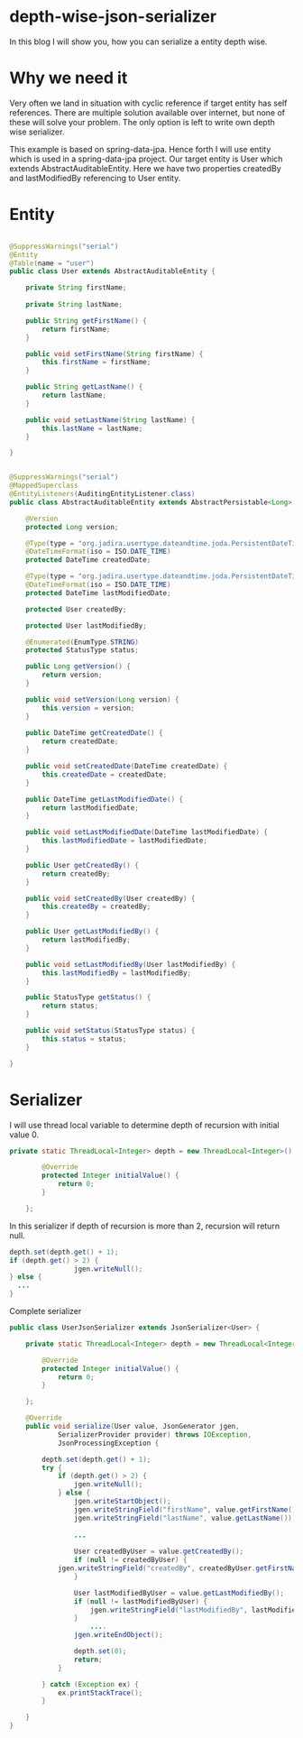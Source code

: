 depth-wise-json-serializer
==========================

In this blog I will show you, how you can serialize a entity  depth wise.

Why we need it
==============
Very often we land in situation with cyclic reference if target entity has self references. There are multiple solution available  over internet, but none of these will solve your problem. The only option is left to write own depth wise serializer.


This example is based on spring-data-jpa. Hence forth I will use entity which is used in a spring-data-jpa project. 
Our target entity is User which  extends AbstractAuditableEntity. Here we have two properties createdBy and lastModifiedBy  referencing to User entity.

Entity 
=======

```java

@SuppressWarnings("serial")
@Entity
@Table(name = "user")
public class User extends AbstractAuditableEntity {

	private String firstName;
	
	private String lastName;

	public String getFirstName() {
		return firstName;
	}

	public void setFirstName(String firstName) {
		this.firstName = firstName;
	}

	public String getLastName() {
		return lastName;
	}

	public void setLastName(String lastName) {
		this.lastName = lastName;
	}

}


@SuppressWarnings("serial")
@MappedSuperclass
@EntityListeners(AuditingEntityListener.class)
public class AbstractAuditableEntity extends AbstractPersistable<Long> implements Auditable<User, Long> {

    @Version
    protected Long version;

    @Type(type = "org.jadira.usertype.dateandtime.joda.PersistentDateTime")
    @DateTimeFormat(iso = ISO.DATE_TIME)
    protected DateTime createdDate;

    @Type(type = "org.jadira.usertype.dateandtime.joda.PersistentDateTime")
    @DateTimeFormat(iso = ISO.DATE_TIME)
    protected DateTime lastModifiedDate;

    protected User createdBy;

    protected User lastModifiedBy;

    @Enumerated(EnumType.STRING)
    protected StatusType status;

    public Long getVersion() {
	    return version;
    }

    public void setVersion(Long version) {
	    this.version = version;
    }
  
    public DateTime getCreatedDate() {
	    return createdDate;
    }

    public void setCreatedDate(DateTime createdDate) {
	    this.createdDate = createdDate;
    }

    public DateTime getLastModifiedDate() {
	    return lastModifiedDate;
    }

    public void setLastModifiedDate(DateTime lastModifiedDate) {
	    this.lastModifiedDate = lastModifiedDate;
    }

    public User getCreatedBy() {
	    return createdBy;
    }

    public void setCreatedBy(User createdBy) {
	    this.createdBy = createdBy;
    }

    public User getLastModifiedBy() {
	    return lastModifiedBy;
    }

    public void setLastModifiedBy(User lastModifiedBy) {
	    this.lastModifiedBy = lastModifiedBy;
    }

    public StatusType getStatus() {
	    return status;
    }

    public void setStatus(StatusType status) {
	    this.status = status;
    }

}
```

Serializer
==========

I will use thread local variable to determine depth of recursion with initial value 0.

```java
private static ThreadLocal<Integer> depth = new ThreadLocal<Integer>() {

		@Override
		protected Integer initialValue() {
			return 0;
		}

	};
```


In this serializer if depth of recursion is more than 2, recursion will return null.
```java
depth.set(depth.get() + 1);
if (depth.get() > 2) {
				jgen.writeNull();
} else {
  ...
}
```

Complete serializer
```java
public class UserJsonSerializer extends JsonSerializer<User> {

	private static ThreadLocal<Integer> depth = new ThreadLocal<Integer>() {

		@Override
		protected Integer initialValue() {
			return 0;
		}

	};

	@Override
	public void serialize(User value, JsonGenerator jgen,
			SerializerProvider provider) throws IOException,
			JsonProcessingException {

		depth.set(depth.get() + 1);
		try {
			if (depth.get() > 2) {
				jgen.writeNull();
			} else {
				jgen.writeStartObject();
				jgen.writeStringField("firstName", value.getFirstName());
				jgen.writeStringField("lastName", value.getLastName());
				
				...
			  
			  	User createdByUser = value.getCreatedBy();
				if (null != createdByUser) {
	        jgen.writeStringField("createdBy", createdByUser.getFirstName() + " " + createdByUser.getLastName());
				}

				User lastModifiedByUser = value.getLastModifiedBy();
				if (null != lastModifiedByUser) {
					jgen.writeStringField("lastModifiedBy", lastModifiedByUser.getFirstName() + " " + lastModifiedByUser.getLastName());
				}
        			....
				jgen.writeEndObject();

				depth.set(0);
				return;
			}

		} catch (Exception ex) {
			ex.printStackTrace();
		}

	}
}
```







